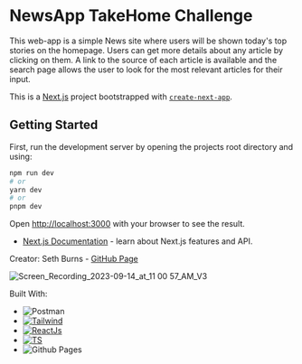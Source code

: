 # NewsApp TakeHome Challenge
This web-app is a simple News site where users will be shown today's top stories on the homepage. Users can get more details about any article by clicking on them. A link to the source of each article is available and the search page allows the user to look for the most relevant articles for their input.

This is a [Next.js](https://nextjs.org/) project bootstrapped with [`create-next-app`](https://github.com/vercel/next.js/tree/canary/packages/create-next-app).

## Getting Started

First, run the development server by opening the projects root directory and using:

```bash
npm run dev
# or
yarn dev
# or
pnpm dev
```

Open [http://localhost:3000](http://localhost:3000) with your browser to see the result.
- [Next.js Documentation](https://nextjs.org/docs) - learn about Next.js features and API.

Creator: Seth Burns - [GitHub Page](https://github.com/SethBurns)

![Screen_Recording_2023-09-14_at_11 00 57_AM_V3](https://github.com/SethBurns/newsapp/assets/123792434/2ad218b3-5f91-45d1-a75e-c1787f21107b)

Built With:
* ![Postman](https://img.shields.io/badge/Postman-FF6C37?style=for-the-badge&logo=postman&logoColor=white)
* [![Tailwind][Tailwind]][Tailwind-url]
* [![ReactJs][ReactJs]][ReactJs-url]
* [![TS][TS]][TS-url]
* ![Github Pages](https://img.shields.io/badge/github%20pages-121013?style=for-the-badge&logo=github&logoColor=white)





<!-- MARKDOWN LINKS & IMAGES -->
<!-- https://www.markdownguide.org/basic-syntax/#reference-style-links -->
[seth-li-url]: https://www.linkedin.com/in/seth-burns-aa339bba/
[ReactJs]: https://img.shields.io/badge/next.js-000000?style=for-the-badge&logo=nextdotjs&logoColor=white
[ReactJs-url]: https://nextjs.org/
[TS]: https://shields.io/badge/TypeScript-3178C6?logo=TypeScript&logoColor=FFF&style=flat-square
[TS-url]: https://www.typescriptlang.org/
[Tailwind]: https://img.shields.io/badge/Tailwind-191970?style=for-the-badge&logo=tailwindcss&logoColor=white
[Tailwind-url]: https://tailwindcss.com/
